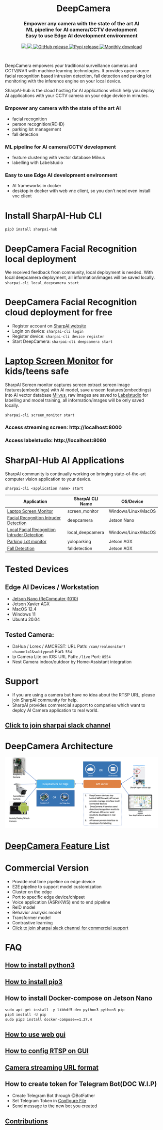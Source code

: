 <div align="center">
<h1>&nbsp;&nbsp;DeepCamera </h1>
  <p>
		<b>
        <h3> Empower any camera with the state of the art AI <br>ML pipeline for AI camera/CCTV development<br>Easy to use Edge AI development environment</h3>
        </b>
	</p>

<p>
    <a href="https://join.slack.com/t/sharpai/shared_invite/zt-1g4l7c928-w6ANwRzdAjstIw3wYmwG1g">
        <img src="https://img.shields.io/badge/slack-purple?style=for-the-badge&logo=slack" height=25>
    </a>
    <a href="https://github.com/SharpAI/DeepCamera/issues">
        <img src="https://img.shields.io/badge/support%20forums-navy?style=for-the-badge&logo=github" height=25>
    </a>
    <a href="https://github.com/SharpAI/DeepCamera/releases">
        <img alt="GitHub release" src="https://img.shields.io/github/release/SharpAI/DeepCamera.svg?style=for-the-badge" height=25>
    </a>
    <a href="https://pypi.python.org/pypi/sharpai-hub">
        <img alt="Pypi release" src="https://img.shields.io/pypi/v/sharpai-hub.svg?style=for-the-badge" height=25>
    </a>
    <a href="https://pypi.python.org/pypi/sharpai-hub">
        <img alt="Monthly download" src="https://img.shields.io/pypi/dm/sharpai-hub.svg?style=for-the-badge" height=25>
    </a>
</p>

<br>
</div>

DeepCamera empowers your traditional surveillance cameras and CCTV/NVR with machine learning technologies. 
It provides open source facial recognition based intrusion detection, fall detection and parking lot monitoring with the inference engine on your local device.

SharpAI-hub is the cloud hosting for AI applications which help you deploy AI applications with your CCTV camera on your edge device in minutes. 

### Empower any camera with the state of the art AI
- facial recognition
- person recognition(RE-ID)
- parking lot management
- fall detection

###  ML pipeline for AI camera/CCTV development
- feature clustering with vector database Milvus
- labelling with Labelstudio
### Easy to use Edge AI development environment
- AI frameworks in docker
- desktop in docker with web vnc client, so you don't need even install vnc client

# Install SharpAI-Hub CLI
`pip3 install sharpai-hub`

# DeepCamera Facial Recognition local deployment
We received feedback from community, local deployment is needed. With local deepcamera deployment, all information/images will be saved locally.   
`sharpai-cli local_deepcamera start`

# DeepCamera Facial Recognition cloud deployment for free
- Register account on [SharpAI website](http://dp.sharpai.org:3000)
- Login on device: `sharpai-cli login`
- Register device: `sharpai-cli device register`
- Start DeepCamera: `sharpai-cli deepcamera start`

# [Laptop Screen Monitor](https://github.com/SharpAI/laptop_monitor) for kids/teens safe
SharpAI Screen monitor captures screen extract screen image features(embeddings) with AI model, save unseen features(embeddings) into AI vector database [Milvus](https://milvus.io/), raw images are saved to [Labelstudio](https://labelstud.io) for labelling and model training, all information/images will be only saved locally.

`sharpai-cli screen_monitor start`

### Access streaming screen: http://localhost:8000
### Access labelstudio: http://localhost:8080

# SharpAI-Hub AI Applications
SharpAI community is continually working on bringing state-of-the-art computer vision application to your device.

```
sharpai-cli <application name> start
```

|Application|SharpAI CLI Name| OS/Device |
|---|---|---|
|[Laptop Screen Monitor](https://github.com/SharpAI/laptop_monitor)| screen_monitor   | Windows/Linux/MacOS|
|[Facial Recognition Intruder Detection](docs/how_to_run_intruder_detection.md) | deepcamera | Jetson Nano|Windows/Linux/MacOS|
|[Local Facial Recognition Intruder Detection](docs/how_to_run_local_intruder_detection.md) | local_deepcamera | Windows/Linux/MacOS|
|[Parking Lot monitor](docs/Yolo_Parking.md) | yoloparking  | Jetson AGX |
|[Fall Detection](docs/FallDetection_with_shinobi.md) | falldetection   |Jetson AGX|

# Tested Devices
## Edge AI Devices / Workstation
- [Jetson Nano (ReComputer j1010)](https://www.seeedstudio.com/Jetson-10-1-H0-p-5335.html)
- Jetson Xavier AGX
- MacOS 12.4
- Windows 11
- Ubuntu 20.04

## Tested Camera:
- DaHua / Lorex / AMCREST: URL Path: `/cam/realmonitor?channel=1&subtype=0` Port: `554`
- Ip Camera Lite on IOS: URL Path: `/live` Port: `8554`   
- Nest Camera indoor/outdoor by Home-Assistant integration

# Support
- If you are using a camera but have no idea about the RTSP URL, please join SharpAI community for help.
- SharpAI provides commercial support to companies which want to deploy AI Camera application to real world.
## [Click to join sharpai slack channel](https://sharpai-invite-automation.herokuapp.com/)

# DeepCamera Architecture
![architecture](screenshots/DeepCamera_infrastructure.png)

# [DeepCamera Feature List](docs/DeepCamera_Features.md)

# Commercial Version
- Provide real time pipeline on edge device     
- E2E pipeline to support model customization  
- Cluster on the edge  
- Port to specific edge device/chipset
- Voice application (ASR/KWS) end to end pipeline  
- ReID model   
- Behavior analysis model    
- Transformer model  
- Contrastive learning  
- [Click to join sharpai slack channel for commercial support](https://sharpai-invite-automation.herokuapp.com/)

# FAQ

## [How to install python3](https://www.python.org/downloads)
## [How to install pip3](https://pip.pypa.io/en/stable/installation)
##  How to install Docker-compose on Jetson Nano
```
sudo apt-get install -y libhdf5-dev python3 python3-pip
pip3 install -U pip
sudo pip3 install docker-compose==1.27.4
```
## [How to use web gui](screenshots/how_to_config_on_web_gui.png)
## [How to config RTSP on GUI](https://github.com/SharpAI/DeepCamera/blob/master/docs/shinobi.md)   
## [Camera streaming URL format](https://shinobi.video)
## How to create token for Telegram Bot(DOC W.I.P)
- Create Telegram Bot through @BotFather
- Set Telegram Token in [Configure File](https://github.com/SharpAI/DeepCamera/blob/nano/docker/production_1.env#L15)
- Send message to the new bot you created

## [Contributions](Contributions.md)
